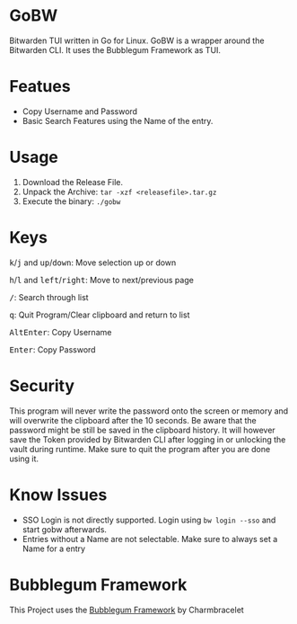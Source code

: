 # GoBW
Bitwarden TUI written in Go for Linux. GoBW is a wrapper around the Bitwarden CLI. 
It uses the Bubblegum Framework as TUI. 

# Featues
- Copy Username and Password
- Basic Search Features using the Name of the entry. 

# Usage 
1. Download the Release File.  
2. Unpack the Archive: `tar -xzf <releasefile>.tar.gz`
3. Execute the binary: `./gobw`

# Keys
<kbd>k</kbd>/<kbd>j</kbd> and <kbd>up</kbd>/<kbd>down</kbd>: Move selection up or down

<kbd>h</kbd>/<kbd>l</kbd> and <kbd>left</kbd>/<kbd>right</kbd>: Move to next/previous page

<kbd>/</kbd>: Search through list

<kbd>q</kbd>: Quit Program/Clear clipboard and return to list

<kbd>Alt</kbd><kbd>Enter</kbd>: Copy Username

<kbd>Enter</kbd>: Copy Password

# Security 
This program will never write the password onto the screen or memory and will overwrite the clipboard after the 10 seconds. Be aware that the password might be still be saved in the clipboard history. 
It will however save the Token provided by Bitwarden CLI after logging in or unlocking the vault during runtime. Make sure to quit the program after you are done using it.

# Know Issues
- SSO Login is not directly supported. Login using `bw login --sso` and start gobw afterwards. 
- Entries without a Name are not selectable. Make sure to always set a Name for a entry
 
# Bubblegum Framework
This Project uses the [Bubblegum Framework](https://github.com/charmbracelet/bubbletea) by Charmbracelet
